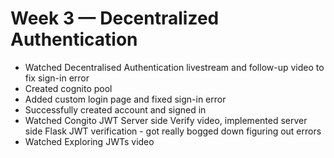 # Week 3 — Decentralized Authentication
* Watched Decentralised Authentication livestream and follow-up video to fix sign-in error
* Created cognito pool
* Added custom login page and fixed sign-in error
* Successfully created account and signed in
* Watched Congito JWT Server side Verify video, implemented server side Flask JWT verification - got really bogged down figuring out errors
* Watched Exploring JWTs video
